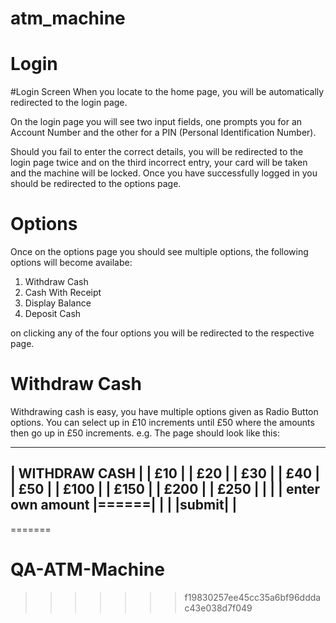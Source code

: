 atm_machine
===========

Login
=======

#Login Screen
When you locate to the home page, you will be automatically redirected to the login page.

On the login page you will see two input fields, one prompts you for an Account Number and the other for a PIN (Personal Identification Number).

Should you fail to enter the correct details, you will be redirected to the login page twice and on the third incorrect entry, your card will be taken and the machine will be locked.
Once you have successfully logged in you should be redirected to the options page.


Options
=========

Once on the options page you should see multiple options, the following options will become availabe:
1) Withdraw Cash
2) Cash With Receipt
3) Display Balance
4) Deposit Cash

on clicking any of the four options you will be redirected to the respective page.

Withdraw Cash
=============

Withdrawing cash is easy, you have multiple options given as Radio Button options. You can select up in £10 increments until £50 where the amounts then go up in £50 increments.
e.g. The page should look like this:

---------------------------------
|      WITHDRAW CASH            |
|          £10                  |
|          £20                  |
|          £30                  |
|          £40                  |
|          £50                  |
|         £100                  |
|         £150                  |
|         £200                  |
|         £250                  |
|                               |
|  enter own amount   |======|  |
|                 |submit|      |
---------------------------------

=======
# QA-ATM-Machine
>>>>>>> f19830257ee45cc35a6bf96dddac43e038d7f049